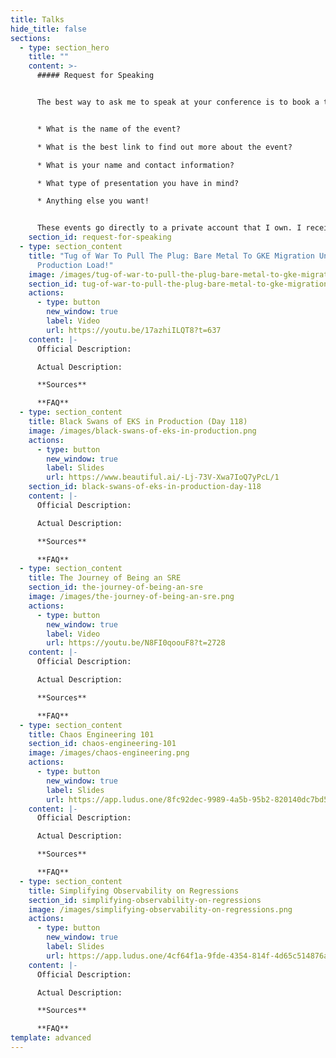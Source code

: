 ```yaml
---
title: Talks
hide_title: false
sections:
  - type: section_hero
    title: ""
    content: >-
      ##### Request for Speaking


      The best way to ask me to speak at your conference is to book a time [](https://calendly.com/arvind-naidu/talk-by-arvind)[here](https://thebility.engineer/contact/) and include the following information:


      * What is the name of the event?

      * What is the best link to find out more about the event?

      * What is your name and contact information?

      * What type of presentation you have in mind?

      * Anything else you want!


      These events go directly to a private account that I own. I receive push notifications, so I assure you - I will see this request. It might take a while to get back to you, so please be patient.
    section_id: request-for-speaking
  - type: section_content
    title: "Tug of War To Pull The Plug: Bare Metal To GKE Migration Under
      Production Load!"
    image: /images/tug-of-war-to-pull-the-plug-bare-metal-to-gke-migration-under-production-load.png
    section_id: tug-of-war-to-pull-the-plug-bare-metal-to-gke-migration-under-production-load
    actions:
      - type: button
        new_window: true
        label: Video
        url: https://youtu.be/17azhiILQT8?t=637
    content: |-
      Official Description:

      Actual Description:

      **Sources**

      **FAQ**
  - type: section_content
    title: Black Swans of EKS in Production (Day 118)
    image: /images/black-swans-of-eks-in-production.png
    actions:
      - type: button
        new_window: true
        label: Slides
        url: https://www.beautiful.ai/-Lj-73V-Xwa7IoQ7yPcL/1
    section_id: black-swans-of-eks-in-production-day-118
    content: |-
      Official Description:

      Actual Description:

      **Sources**

      **FAQ**
  - type: section_content
    title: The Journey of Being an SRE
    section_id: the-journey-of-being-an-sre
    image: /images/the-journey-of-being-an-sre.png
    actions:
      - type: button
        new_window: true
        label: Video
        url: https://youtu.be/N8FI0qoouF8?t=2728
    content: |-
      Official Description:

      Actual Description:

      **Sources**

      **FAQ**
  - type: section_content
    title: Chaos Engineering 101
    section_id: chaos-engineering-101
    image: /images/chaos-engineering.png
    actions:
      - type: button
        new_window: true
        label: Slides
        url: https://app.ludus.one/8fc92dec-9989-4a5b-95b2-820140dc7bd5#4
    content: |-
      Official Description:

      Actual Description:

      **Sources**

      **FAQ**
  - type: section_content
    title: Simplifying Observability on Regressions
    section_id: simplifying-observability-on-regressions
    image: /images/simplifying-observability-on-regressions.png
    actions:
      - type: button
        new_window: true
        label: Slides
        url: https://app.ludus.one/4cf64f1a-9fde-4354-814f-4d65c514876a
    content: |-
      Official Description:

      Actual Description:

      **Sources**

      **FAQ**
template: advanced
---
```

